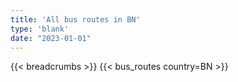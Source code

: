 ```yaml
---
title: 'All bus routes in BN'
type: 'blank'
date: "2023-01-01"
---
```


{{< breadcrumbs >}}
{{< bus_routes country=BN >}}
